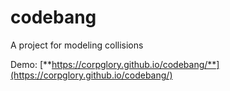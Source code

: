 # codebang

A project for modeling collisions 

Demo: [**https://corpglory.github.io/codebang/**](https://corpglory.github.io/codebang/)
